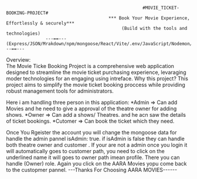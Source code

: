                                                         #MOVIE_TICKET-BOOKING-PROJECT#
                                           *** Book Your Movie Experience, Effortlessly & securely***
                                                (Build with the tools and technologies)
                   ---==--- (Express/JSON/Mrakdown/npm/mongoose/React/Vite/.env/JavaScript/Nodemon/Axios/redux/Autoprefixer)---==---
   Overview:            
  The Movie Ticke Booking Project is a comprehensive web application designed to streamline the movie ticket purchasing experience, 
  levaraging moder technologies for an engaging using intreface.
Why this project?
  This project aims to simplify the movie ticket booking proccess while providing robust management tools for administrators.

Here i am handling three person in this application: 
*Admin => Can add Movies and he need to give a approval of the theatre owner for adding shows.
*Owner => Can add a shows/ Theatres. and he acn saw the details of ticket bookings.
*Cutomer => Can book the ticket which they need.

Once You Rgeister the account you will change the mongoose data for handle the admin pannel isAdmin: true. if isAdmin is false they can handle both theatre owner and customer .
If your are not a admin once you login it will automatically goes to customer path, you need to click on the underlined name it will goes to owner path imean profile. 
There you can handle (Owner) role. Again you click on the AARA Movies yopu come  back to the custopmer pannel.
                                                      ---Thanks For Choosing AARA MOVIES------
